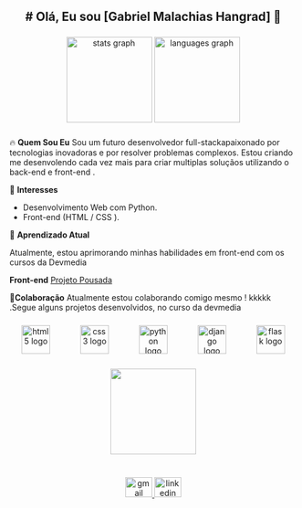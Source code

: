 <h2 align="center"># Olá, Eu sou [Gabriel Malachias Hangrad] 👋</h2>

###

<div align="center">
    <img
        src="https://github-readme-stats.vercel.app/api?username=gbrl-malachias&hide_title=false&hide_rank=false&show_icons=true&include_all_commits=true&count_private=true&disable_animations=false&theme=dracula&locale=en&hide_border=false"
        height="150" alt="stats graph" />
    <img
        src="https://github-readme-stats.vercel.app/api/top-langs?username=gbrl-malachias&locale=en&hide_title=false&layout=compact&card_width=320&langs_count=5&theme=dracula&hide_border=false"
        height="150" alt="languages graph" />
</div>

###

🔥 **Quem Sou Eu**
    Sou um futuro desenvolvedor full-stackapaixonado por tecnologias inovadoras e por resolver problemas complexos.
    Estou criando me desenvolendo cada vez mais para criar multiplas soluçãos utilizando o back-end e front-end .

👀 **Interesses**
 - Desenvolvimento Web com Python.
 - Front-end (HTML / CSS ).

🌱 **Aprendizado Atual**

Atualmente, estou aprimorando minhas habilidades em front-end com os cursos da Devmedia

**Front-end**
[Projeto Pousada](https://gbrl-malachias.github.io/Pousada/)

💞️**Colaboração**
Atualmente estou colaborando comigo mesmo ! kkkkk .Segue alguns projetos desenvolvidos, no curso da devmedia


###

<div align="center">
    <img
        src="https://cdn.jsdelivr.net/gh/devicons/devicon/icons/html5/html5-plain-wordmark.svg"
        height="50" alt="html5 logo" />
    <img width="45" />
    <img
        src="https://cdn.jsdelivr.net/gh/devicons/devicon/icons/css3/css3-plain-wordmark.svg"
        height="50" alt="css3 logo" />
    <img width="45" />
    <img
        src="https://cdn.jsdelivr.net/gh/devicons/devicon/icons/python/python-original-wordmark.svg"
        height="50" alt="python logo" />
    <img width="45" />
    <img
        src="https://cdn.jsdelivr.net/gh/devicons/devicon/icons/django/django-plain-wordmark.svg"
        height="50" alt="django logo" />
    <img width="45" />
    <img
        src="https://cdn.jsdelivr.net/gh/devicons/devicon/icons/flask/flask-original-wordmark.svg"
        height="50" alt="flask logo" />
</div>

###

<div align="center">
    <img height="150"
        src="https://media.giphy.com/media/jBOOXxSJfG8kqMxT11/giphy.gif?cid=ecf05e47bflkou6si8ez8vu51qz4xrt6lhtiw4suzagravzh&ep=v1_gifs_search&rid=giphy.gif&ct=g" />
</div>

###

<br clear="both">

<div align="center">
    <a href="gbl.malachias@gmail.com" target="_blank">
        <img
            src="https://raw.githubusercontent.com/maurodesouza/profile-readme-generator/master/src/assets/icons/social/gmail/default.svg"
            width="47" height="35" alt="gmail logo" />
    </a>
    <a href="https://www.linkedin.com/in/gabriel-malachias-b1b19b91/"
        target="_blank">
        <img
            src="https://raw.githubusercontent.com/maurodesouza/profile-readme-generator/master/src/assets/icons/social/linkedin/default.svg"
            width="47" height="35" alt="linkedin logo" />
    </a>
</div>

###
